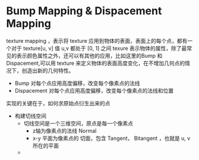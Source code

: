 # Bump Mapping & Dispacement Mapping

texture mapping ，表示将 texture 应用到物体的表面，表面上的每个点，都有一个对于 texture[u, v] 值
u,v 都处于 [0, 1] 之间
texure 表示物体的属性，除了最常见的表示颜色属性之外，还可以有其他的应用，比如这里的Bump 和  Dispacement,可以用 texture 来定义物体的表面高度变化，在不增加几何点的情况下，创造出新的几何特性。

- Bump 对每个点应用高度偏移，改变每个像素点的法线
- Dispacement  对每个点应用高度偏移，改变每个像素点的法线和位置

实现的关键在于，如何求原始点衍生出来的点

- 构建切线空间
  - 切线空间是一个三维空间，原点是每一个像素点
    - z轴为像素点的法线 Normal
    - x-y 平面为像素点的 切面，包含 Tangent， Bitangent ，也就是 u, v 所在的平面
  - 
